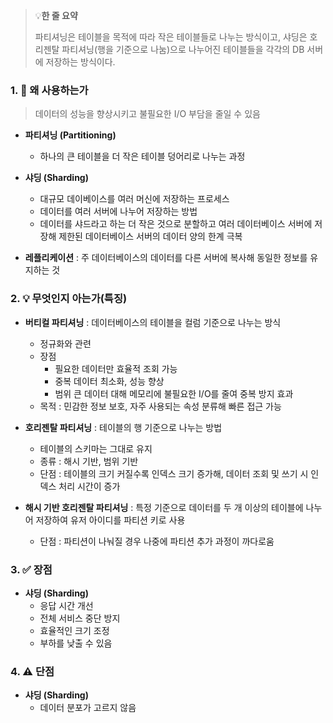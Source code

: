 > 💡**한 줄 요약**
>
> 파티셔닝은 테이블을 목적에 따라 작은 테이블들로 나누는 방식이고, 샤딩은 호리젠탈 파티셔닝(행을 기준으로 나눔)으로 나누어진 테이블들을 각각의 DB 서버에 저장하는 방식이다.

### 1. 🤔 왜 사용하는가

> 데이터의 성능을 향상시키고 불필요한 I/O 부담을 줄일 수 있음

- **파티셔닝 (Partitioning)**

  - 하나의 큰 테이블을 더 작은 테이블 덩어리로 나누는 과정

- **샤딩 (Sharding)**

  - 대규모 데이베이스를 여러 머신에 저장하는 프로세스
  - 데이터를 여러 서버에 나누어 저장하는 방법
  - 데이터를 샤드라고 하는 더 작은 것으로 분할하고 여러 데이터베이스 서버에 저장해 제한된 데이터베이스 서버의 데이터 양의 한계 극복

- **레플리케이션** : 주 데이터베이스의 데이터를 다른 서버에 복사해 동일한 정보를 유지하는 것

### 2. 💡 무엇인지 아는가(특징)

- **버티컬 파티셔닝** : 데이터베이스의 테이블을 컬럼 기준으로 나누는 방식

  - 정규화와 관련
  - 장점
    - 필요한 데이터만 효율적 조회 가능
    - 중복 데이터 최소화, 성능 향상
    - 범위 큰 데이터 대해 메모리에 불필요한 I/O를 줄여 중복 방지 효과
  - 목적 : 민감한 정보 보호, 자주 사용되는 속성 분류해 빠른 접근 가능

- **호리젠탈 파티셔닝** : 테이블의 행 기준으로 나누는 방법

  - 테이블의 스키마는 그대로 유지
  - 종류 : 해시 기반, 범위 기반
  - 단점 : 테이블의 크기 커질수록 인덱스 크기 증가해, 데이터 조회 및 쓰기 시 인덱스 처리 시간이 증가

- **해시 기반 호리젠탈 파티셔닝** : 특정 기준으로 데이터를 두 개 이상의 테이블에 나누어 저장하여 유저 아이디를 파티션 키로 사용
  - 단점 : 파티션이 나눠질 경우 나중에 파티션 추가 과정이 까다로움

### 3. ✅ 장점

- **샤딩 (Sharding)**
  - 응답 시간 개선
  - 전체 서비스 중단 방지
  - 효율적인 크기 조정
  - 부하를 낮출 수 있음

### 4. ⚠️ 단점

- **샤딩 (Sharding)**
  - 데이터 분포가 고르지 않음
